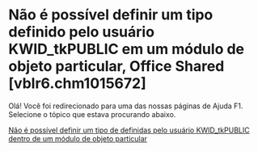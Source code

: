 
# Não é possível definir um tipo definido pelo usuário KWID_tkPUBLIC em um módulo de objeto particular, Office Shared [vblr6.chm1015672]

Olá! Você foi redirecionado para uma das nossas páginas de Ajuda F1. Selecione o tópico que estava procurando abaixo.

[Não é possível definir um tipo de definidas pelo usuário KWID_tkPUBLIC dentro de um módulo de objeto particular](http://msdn.microsoft.com/library/594b1460-9990-57c6-9483-003827033d27%28Office.15%29.aspx)
